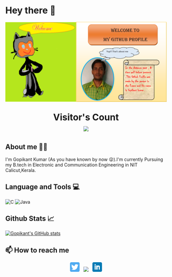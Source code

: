 # Hey there 👋

![](https://github.com/Gopi-2001/Gopi-2001/blob/41c752fdbbee6cd438b5058598648e117491aa34/git_profile.png)

 <p align="center" style="font-size:200%;"> 
  <b>Visitor's Count</b> <br> 
  <img src="https://profile-counter.glitch.me/Gopi-2001/count.svg" />
 </p>

## About me 👨‍💼

I'm Gopikant Kumar (As you have known by now 😜).I'm currently Pursuing my B.tech in Electronic and Communication Engineering in NIT Calicut,Kerala. 

## Language and Tools 💻

![C](https://img.shields.io/badge/c-%2300599C.svg?style=for-the-badge&logo=c&logoColor=white) ![Java](https://img.shields.io/badge/java-%23ED8B00.svg?style=for-the-badge&logo=java&logoColor=white)

## Github Stats 📈

[![Gopikant's GitHub stats](https://github-readme-stats.vercel.app/api?username=Gopi-2001)](https://github.com/Gopi-2001/github-readme-stats)

## 📫 How to reach me

<p align='center'>
<a href="https://twitter.com/GopikantKumar01/"><img height="30" src="https://github.com/Gopi-2001/Gopi-2001/blob/84672db4112097bb368f8e769b4487dd3ffc85cc/twitter.png?raw=true"></a>&nbsp;&nbsp;
<a href="https://instagram.com/gopikantkumar01/"><img height="30" src="?raw=true"></a>&nbsp;&nbsp;
<a href="https://www.linkedin.com/in/gopikantkumar/"><img height="30" src="https://github.com/Gopi-2001/Gopi-2001/blob/85190c3e7b018f6cf55b4ff85fd80332932bc3c8/linkedin.png"></a>
</p>






<!--
**Gopi-2001/Gopi-2001** is a ✨ _special_ ✨ repository because its `README.md` (this file) appears on your GitHub profile.

Here are some ideas to get you started:

- 🔭 I’m currently working on ...
- 🌱 I’m currently learning ...
- 👯 I’m looking to collaborate on ...
- 🤔 I’m looking for help with ...
- 💬 Ask me about ...
- 📫 How to reach me: ...
- 😄 Pronouns: ...
- ⚡ Fun fact: ...
-->
